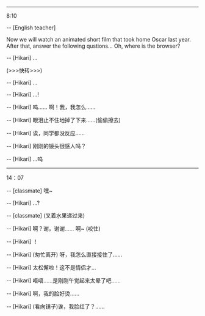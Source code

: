 ***
8:10

-- [English teacher] 

Now we will watch an animated short film that took home Oscar last year. After that, answer the following qustions... Oh, where is the browser?

-- [Hikari] ...

(>>>快转>>>)

-- [Hikari] ...

-- [Hikari] ...!

-- [Hikari] 呜…… 啊！我，我怎么……

-- [Hikari] 眼泪止不住地掉了下来……(偷偷擦去)

-- [Hikari] 诶，同学都没反应……

-- [Hikari] 刚刚的镜头很感人吗？

-- [Hikari] …呜
***
14：07

-- [classmate] 嘿~

-- [Hikari] ...?

-- [classmate] (叉着水果递过来)

-- [Hikari] 啊？谢，谢谢…… 啊~ (咬住)

-- [Hikari] ！

-- [Hikari] (匆忙离开) 呀，我怎么直接接住了……

-- [Hikari] 太松懈啦！这不是情侣才…

-- [Hikari] 唔唔……是刚刚午觉起来太晕了吧……

-- [Hikari] 啊，我的脸好烫……

-- [Hikari] (看向镜子)诶，我脸红了？……
